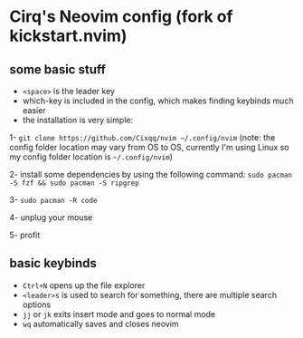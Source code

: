 # Cirq's Neovim config (fork of kickstart.nvim)
## some basic stuff
- `<space>` is the leader key
- which-key is included in the config, which makes finding keybinds much easier
- the installation is very simple:

1- `git clone https://github.com/Cixqq/nvim ~/.config/nvim` (note: the config folder location may vary from OS to OS, currently I'm using Linux so my config folder location is `~/.config/nvim`)

2- install some dependencies by using the following command: `sudo pacman -S fzf && sudo pacman -S ripgrep`

3- `sudo pacman -R code`

4- unplug your mouse

5- profit
## basic keybinds
- `Ctrl+N` opens up the file explorer
- `<leader>s` is used to search for something, there are multiple search options
- `jj` or `jk` exits insert mode and goes to normal mode
- `wq` automatically saves and closes neovim
